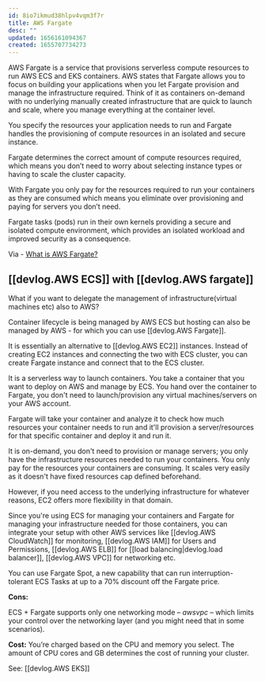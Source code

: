 ```yaml
---
id: 8io7ikmud38hlpv4vqm3f7r
title: AWS Fargate
desc: ""
updated: 1656161094367
created: 1655707734273
---
```


AWS Fargate is a service that provisions serverless compute resources to run AWS ECS and EKS containers. AWS states that Fargate allows you to focus on building your applications when you let Fargate provision and manage the infrastructure required. Think of it as containers on-demand with no underlying manually created infrastructure that are quick to launch and scale, where you manage everything at the container level.

You specify the resources your application needs to run and Fargate handles the provisioning of compute resources in an isolated and secure instance.

Fargate determines the correct amount of compute resources required, which means you don’t need to worry about selecting instance types or having to scale the cluster capacity.

With Fargate you only pay for the resources required to run your containers as they are consumed which means you eliminate over provisioning and paying for servers you don’t need.

Fargate tasks (pods) run in their own kernels providing a secure and isolated compute environment, which provides an isolated workload and improved security as a consequence.

Via - [What is AWS Fargate?](https://www.hava.io/blog/what-is-aws-fargate)

## [[devlog.AWS ECS]] with [[devlog.AWS fargate]]

What if you want to delegate the management of infrastructure(virtual machines etc) also to AWS?

Container lifecycle is being managed by AWS ECS but hosting can also be managed by AWS - for which you can use [[devlog.AWS Fargate]].

It is essentially an alternative to [[devlog.AWS EC2]] instances. Instead of creating EC2 instances and connecting the two with ECS cluster, you can create Fargate instance and connect that to the ECS cluster.

It is a serverless way to launch containers. You take a container that you want to deploy on AWS and manage by ECS. You hand over the container to Fargate, you don't need to launch/provision any virtual machines/servers on your AWS account.

Fargate will take your container and analyze it to check how much resources your container needs to run and it'll provision a server/resources for that specific container and deploy it and run it.

It is on-demand, you don't need to provision or manage servers; you only have the infrastructure resources needed to run your containers. You only pay for the resources your containers are consuming. It scales very easily as it doesn't have fixed resources cap defined beforehand.

However, if you need access to the underlying infrastructure for whatever reasons, EC2 offers more flexibility in that domain.

Since you're using ECS for managing your containers and Fargate for managing your infrastructure needed for those containers, you can integrate your setup with other AWS services like [[devlog.AWS CloudWatch]] for monitoring, [[devlog.AWS IAM]] for Users and Permissions, [[devlog.AWS ELB]] for [[load balancing|devlog.load balancer]], [[devlog.AWS VPC]] for networking etc.

You can use Fargate Spot, a new capability that can run interruption-tolerant ECS Tasks at up to a 70% discount off the Fargate price.

**Cons:**

ECS + Fargate supports only one networking mode – _awsvpc_ – which limits your control over the networking layer (and you might need that in some scenarios).

**Cost:** You’re charged based on the CPU and memory you select. The amount of CPU cores and GB determines the cost of running your cluster.

See: [[devlog.AWS EKS]]